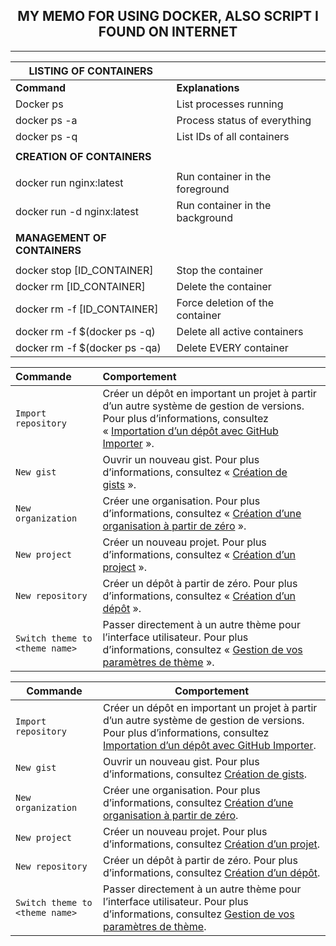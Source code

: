 <h2 align = "center"> MY MEMO FOR USING DOCKER, ALSO SCRIPT I FOUND ON INTERNET</h2>
<hr>

|          **LISTING OF CONTAINERS**          |                                     |
|---------------------------------------------|------------------------------------ |
| **Command**                                 | **Explanations**                    |
| Docker ps                                   | List processes running              |
| docker ps -a                                | Process status of everything        |
| docker ps -q                                | List IDs of all containers          |
|                                             |                                     |
|         **CREATION OF CONTAINERS**          |                                     |
|                                             |                                     |
| docker run nginx:latest                     | Run container in the foreground     |
| docker run -d nginx:latest                  | Run container in the background     |
|                                             |                                     |
|     **MANAGEMENT OF CONTAINERS**            |                                     |
|                                             |                                     |
| docker stop [ID_CONTAINER]                  | Stop the container                  |
| docker rm [ID_CONTAINER]                    | Delete the container                |
| docker rm -f [ID_CONTAINER]                 | Force deletion of the container     |
| docker rm -f $(docker ps -q)                | Delete all active containers        |
| docker rm -f $(docker ps -qa)               | Delete EVERY container              |




<table><thead><tr><th align="left" scope="col">Commande</th><th align="left" scope="col">Comportement</th></tr></thead><tbody><tr><td align="left"><code>Import repository</code></td><td align="left">Créer un dépôt en important un projet à partir d’un autre système de gestion de versions. Pour plus d’informations, consultez «&nbsp;<a href="/fr/migrations/importing-source-code/using-github-importer/importing-a-repository-with-github-importer" _originalhref="/migrations/importing-source-code/using-github-importer/importing-a-repository-with-github-importer" aria-roledescription="Pointer la carte" aria-describedby="popover-describedby">Importation d’un dépôt avec GitHub Importer</a>&nbsp;».</td></tr><tr><td align="left"><code>New gist</code></td><td align="left">Ouvrir un nouveau gist. Pour plus d’informations, consultez «&nbsp;<a href="/fr/get-started/writing-on-github/editing-and-sharing-content-with-gists/creating-gists" _originalhref="/get-started/writing-on-github/editing-and-sharing-content-with-gists/creating-gists" aria-roledescription="Pointer la carte" aria-describedby="popover-describedby">Création de gists</a>&nbsp;».</td></tr><tr><td align="left"><code>New organization</code></td><td align="left">Créer une organisation. Pour plus d’informations, consultez «&nbsp;<a href="/fr/organizations/collaborating-with-groups-in-organizations/creating-a-new-organization-from-scratch" _originalhref="/organizations/collaborating-with-groups-in-organizations/creating-a-new-organization-from-scratch" aria-roledescription="Pointer la carte" aria-describedby="popover-describedby">Création d’une organisation à partir de zéro</a>&nbsp;».</td></tr><tr><td align="left"><code>New project</code></td><td align="left">Créer un nouveau projet. Pour plus d’informations, consultez «&nbsp;<a href="/fr/issues/planning-and-tracking-with-projects/creating-projects/creating-a-project" _originalhref="/issues/planning-and-tracking-with-projects/creating-projects/creating-a-project" aria-roledescription="Pointer la carte" aria-describedby="popover-describedby">Création d’un project</a>&nbsp;».</td></tr><tr><td align="left"><code>New repository</code></td><td align="left">Créer un dépôt à partir de zéro. Pour plus d’informations, consultez «&nbsp;<a href="/fr/repositories/creating-and-managing-repositories/creating-a-new-repository" _originalhref="/repositories/creating-and-managing-repositories/creating-a-new-repository" aria-roledescription="Pointer la carte" aria-describedby="popover-describedby">Création d’un dépôt</a>&nbsp;».</td></tr><tr><td align="left"><code>Switch theme to &lt;theme name&gt;</code></td><td align="left">Passer directement à un autre thème pour l’interface utilisateur. Pour plus d’informations, consultez «&nbsp;<a href="/fr/get-started/accessibility/managing-your-theme-settings" _originalhref="/get-started/accessibility/managing-your-theme-settings" aria-roledescription="Pointer la carte" aria-describedby="popover-describedby">Gestion de vos paramètres de thème</a>&nbsp;».</td></tr></tbody></table>

| Commande              | Comportement                                                                                                                                                                  |
|-----------------------|-------------------------------------------------------------------------------------------------------------------------------------------------------------------------------|
| `Import repository`   | Créer un dépôt en important un projet à partir d’un autre système de gestion de versions. Pour plus d’informations, consultez [Importation d’un dépôt avec GitHub Importer](https://docs.github.com/fr/github/importing-your-projects-to-github/importing-a-repository-with-github-importer). |
| `New gist`            | Ouvrir un nouveau gist. Pour plus d’informations, consultez [Création de gists](https://docs.github.com/fr/github/writing-on-github/editing-and-sharing-content-with-gists/creating-gists).                                        |
| `New organization`    | Créer une organisation. Pour plus d’informations, consultez [Création d’une organisation à partir de zéro](https://docs.github.com/fr/github/setting-up-and-managing-your-github-user-account/creating-an-organization-from-scratch).    |
| `New project`         | Créer un nouveau projet. Pour plus d’informations, consultez [Création d’un projet](https://docs.github.com/fr/github/managing-your-work-on-github/planning-and-tracking-your-work-with-issues-and-projects/creating-a-project).               |
| `New repository`      | Créer un dépôt à partir de zéro. Pour plus d’informations, consultez [Création d’un dépôt](https://docs.github.com/fr/github/getting-started-with-github/quickstart/create-a-repo).                                                      |
| `Switch theme to <theme name>` | Passer directement à un autre thème pour l’interface utilisateur. Pour plus d’informations, consultez [Gestion de vos paramètres de thème](https://docs.github.com/fr/github/setting-up-and-managing-your-github-profile/managing-your-theme-settings). |


